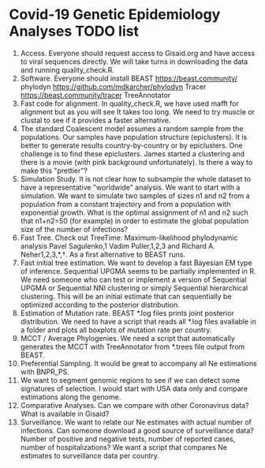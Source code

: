 # Covid-19 Genetic Epidemiology Analyses TODO list


1. Access. Everyone should request access to Gisaid.org and have access to viral sequences directly. We will take turns in downloading the data and running quality_check.R. 
2. Software. Everyone should install 
   BEAST https://beast.community/ 
   phylodyn https://github.com/mdkarcher/phylodyn
   Tracer https://beast.community/tracer
   TreeAnnotator 
2. Fast code for alignment. In quality_check.R, we have used mafft for alignment but as you will see It takes too long. We need to try muscle or clustal to see if it provides a faster alternative.
3. The standard Coalescent model assumes a random sample from the populations. Our samples have population structure (epiclusters). It is better to generate results country-by-country or by epiclusters. One challenge is to find these epiclusters. James started a clustering and there is a movie (with pink background unfortunately). Is there a way to make this "prettier"?
4. Simulation Study. It is not clear how to subsample the whole dataset to have a representative "worldwide" analysis. We want to start with a simulation. We want to simulate two samples of sizes n1 and n2 from a population from a constant trajectory and from a population with exponential growth. What is the optimal assignment of n1 and n2 such that n1+n2=50 (for example) in order to estimate the global population size of the number of infections?
5. Fast Tree. Check out TreeTime: Maximum-likelihood phylodynamic analysis
Pavel Sagulenko,1 Vadim Puller,1,2,3 and Richard A. Neher1,2,3,*,†. As a first alternative to BEAST runs.
6. Fast initial tree estimation. We want to develop a fast Bayesian EM type of inference. Sequential UPGMA seems to be partially implemented in R. We need someone who can test or implement a version of Sequential UPGMA or Sequential NNI clustering or simply Sequential hierarchical clustering. This will be an initial estimate that can sequentially be optimized according to the posterior distribution. 
7. Estimation of Mutation rate. BEAST *.log files prints joint posterior distribution. We need to have a script that reads all *.log files available in a folder and plots all boxplots of mutation rate per country. 
8. MCCT / Average Phylogenies. We need a script that automatically generates the MCCT with TreeAnnotator from *.trees file output from BEAST.
9. Preferential Sampling. It would be great to accompany all Ne estimations with BNPR_PS.
10. We want to segment genomic regions to see if we can detect some signatures of selection. I would start with USA data only and compare estimations along the genome.
11. Comparative Analyses. Can we compare with other Coronavirus data? What is available in Gisaid?
12. Surveillance. We want to relate our Ne estimates with actual number of infections. Can someone download a good source of surveillance data? Number of positive and negative tests, number of reported cases, number of hospitalizations? We want a script that compares Ne estimates to surveillance data per country.



